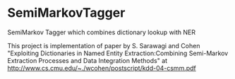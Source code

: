 SemiMarkovTagger
================

SemiMarkov Tagger which combines dictionary lookup with NER

This project is implementation of paper by S. Sarawagi and Cohen
"Exploiting Dictionaries in Named Entity Extraction:Combining Semi-Markov Extraction Processes and Data Integration Methods"
at http://www.cs.cmu.edu/~./wcohen/postscript/kdd-04-csmm.pdf

